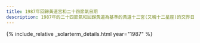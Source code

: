 ```yaml
---
title: 1987年回歸黃道宮和二十四節氣日期
description: 1987年的二十四節氣和回歸黃道為基準的黃道十二宮(又稱十二星座)的交界日期，常見於西洋占星術和星座運程
---
```

{% include_relative _solarterm_details.html year="1987" %}
